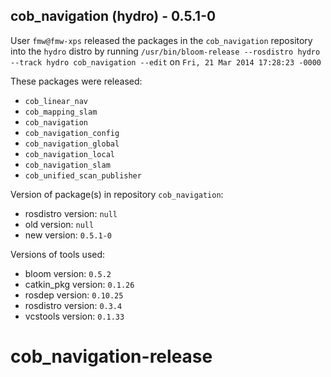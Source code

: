 ## cob_navigation (hydro) - 0.5.1-0

User `fmw@fmw-xps` released the packages in the `cob_navigation` repository into the `hydro` distro by running `/usr/bin/bloom-release --rosdistro hydro --track hydro cob_navigation --edit` on `Fri, 21 Mar 2014 17:28:23 -0000`

These packages were released:
- `cob_linear_nav`
- `cob_mapping_slam`
- `cob_navigation`
- `cob_navigation_config`
- `cob_navigation_global`
- `cob_navigation_local`
- `cob_navigation_slam`
- `cob_unified_scan_publisher`

Version of package(s) in repository `cob_navigation`:
- rosdistro version: `null`
- old version: `null`
- new version: `0.5.1-0`

Versions of tools used:
- bloom version: `0.5.2`
- catkin_pkg version: `0.1.26`
- rosdep version: `0.10.25`
- rosdistro version: `0.3.4`
- vcstools version: `0.1.33`


cob_navigation-release
======================
